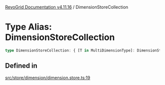 [RevoGrid Documentation v4.11.16](README.md) / DimensionStoreCollection

# Type Alias: DimensionStoreCollection

```ts
type DimensionStoreCollection: { [T in MultiDimensionType]: DimensionStore };
```

## Defined in

[src/store/dimension/dimension.store.ts:19](https://github.com/revolist/revogrid/blob/763c92aaba8e74029a3eccde1c674251aae1a42c/src/store/dimension/dimension.store.ts#L19)
